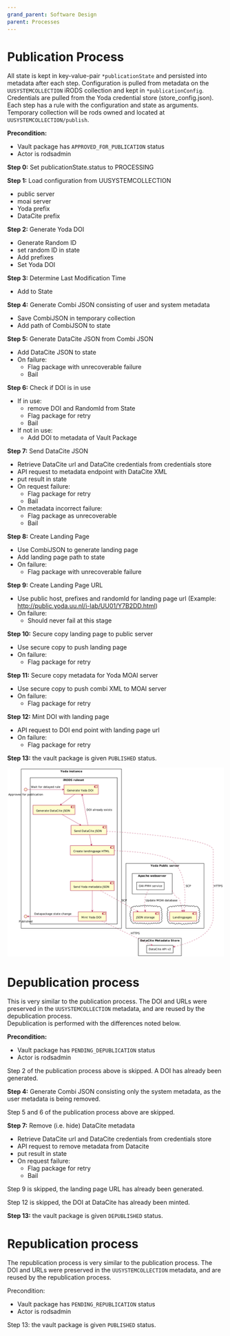 ```yaml
---
grand_parent: Software Design
parent: Processes
---
```

# Publication Process
All state is kept in key-value-pair ``*publicationState`` and persisted into metadata after each step.
Configuration is pulled from metadata on the ``UUSYSTEMCOLLECTION`` iRODS collection and kept in ``*publicationConfig``.
Credentials are pulled from the Yoda credential store (store_config.json).
Each step has a rule with the configuration and state as arguments.
Temporary collection will be rods owned and located at ``UUSYSTEMCOLLECTION/publish``.

**Precondition:**
- Vault package has ```APPROVED_FOR_PUBLICATION``` status
- Actor is rodsadmin

**Step 0:** Set publicationState.status to PROCESSING

**Step 1:** Load configuration from UUSYSTEMCOLLECTION
- public server
- moai server
- Yoda prefix
- DataCite prefix

**Step 2:** Generate Yoda DOI
- Generate Random ID
- set random ID in state
- Add prefixes
- Set Yoda DOI

**Step 3:** Determine Last Modification Time
- Add to State

**Step 4:** Generate Combi JSON consisting of user and system metadata
- Save CombiJSON in temporary collection
- Add path of CombiJSON to state

**Step 5:** Generate DataCite JSON from Combi JSON
- Add DataCite JSON to state
- On failure:
	- Flag package with unrecoverable failure
	- Bail

**Step 6:** Check if DOI is in use
- If in use:
	- remove DOI and RandomId from State
	- Flag package for retry
	- Bail
- If not in use:
	- Add DOI to metadata of Vault Package

**Step 7:** Send DataCite JSON
- Retrieve DataCite url and DataCite credentials from credentials store
- API request to metadata endpoint with DataCite XML
- put result in state
- On request failure:
	- Flag package for retry
	- Bail
- On metadata incorrect failure:
	- Flag package as unrecoverable
	- Bail

**Step 8:** Create Landing Page
- Use CombiJSON to generate landing page
- Add landing page path to state
- On failure:
	- Flag package with unrecoverable failure

**Step 9:** Create Landing Page URL
- Use public host, prefixes and randomId for landing page url
	(Example: http://public.yoda.uu.nl/i-lab/UU01/Y7B2DD.html)
- On failure:
	- Should never fail at this stage

**Step 10:** Secure copy landing page to public server
- Use secure copy to push landing page
- On failure:
	- Flag package for retry

**Step 11:** Secure copy metadata for Yoda MOAI server
- Use secure copy to push combi XML to MOAI server
- On failure:
	- Flag package for retry

**Step 12:** Mint DOI with landing page
- API request to DOI end point with landing page url
- On failure:
	- Flag package for retry

**Step 13:** the vault package is given ```PUBLISHED``` status.

![Publication process](img/publication-process.png)

# Depublication process
This is very similar to the publication process. The DOI and URLs were preserved in the ```UUSYSTEMCOLLECTION``` metadata, and are reused by the depublication process.   
Depublication is performed with the differences noted below.

**Precondition:**
- Vault package has ```PENDING_DEPUBLICATION``` status
- Actor is rodsadmin

Step 2 of the publication process above is skipped. A DOI has already been generated.

**Step 4:** Generate Combi JSON consisting only the system metadata, as the user metadata is being removed.

Step 5 and 6 of the publication process above are skipped.

**Step 7:** Remove (i.e. hide) DataCite metadata
- Retrieve DataCite url and DataCite credentials from credentials store
- API request to remove metadata from Datacite
- put result in state
- On request failure:
	- Flag package for retry
	- Bail

Step 9 is skipped, the landing page URL has already been generated.

Step 12 is skipped, the DOI at DataCite has already been minted.

**Step 13:** the vault package is given ```DEPUBLISHED``` status.

# Republication process
The republication process is very similar to the publication process.  The DOI and URLs were preserved in the ```UUSYSTEMCOLLECTION``` metadata, and are reused by the republication process.

Precondition:
- Vault package has ```PENDING_REPUBLICATION``` status
- Actor is rodsadmin

Step 13: the vault package is given ```PUBLISHED``` status.
